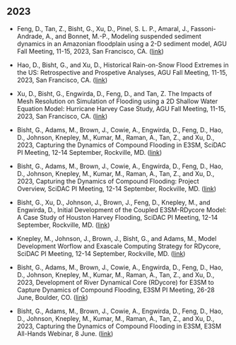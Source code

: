 
## **2023**

- Feng, D., Tan, Z., Bisht, G., Xu, D., Pinel, S. L. P., Amaral, J., Fassoni-Andrade, A., and Bonnet, M.-P., Modeling suspended sediment dynamics in an Amazonian floodplain using a 2-D sediment model, AGU Fall Meeting, 11-15, 2023, San Francisco, CA. ([link](https://www.dropbox.com/scl/fi/t22vz81942kiai68xkiet/Feng_Sediment_Dynamics_Poster_AGU_2023.pdf?rlkey=9kpektao5jx6lxhusmb2h56es&dl=0))

- Hao, D., Bisht, G., and Xu, D., Historical Rain-on-Snow Flood Extremes in the US: Retrospective and Prospetive Analyses,  AGU Fall Meeting, 11-15, 2023, San Francisco, CA. ([link](https://www.dropbox.com/scl/fi/8413lzrcw426pwgkfahau/Hao_ROS_Poster_AGU_2023.pdf?rlkey=na69zzy7fr32yxmffxtxq15f1&dl=0))

- Xu, D., Bisht, G., Engwirda, D., Feng, D., and Tan, Z. The Impacts of Mesh Resolution on Simulation of Flooding using a 2D Shallow Water Equation Model: Hurricane Harvey Case Study, AGU Fall Meeting, 11-15, 2023, San Francisco, CA. ([link](https://www.dropbox.com/scl/fi/ao20pnlvseok2t0n0xzsx/Xu_Harvey_Flooding_Poster_AGU_2023.pdf?rlkey=1te223vy5zhj6fh8s0zwv1cwn&dl=0))

- Bisht, G., Adams, M., Brown, J., Cowie, A., Engwirda, D., Feng, D., Hao, D., Johnson, Knepley, M., Kumar, M., Raman, A., Tan, Z., and Xu, D., 2023, Capturing the Dynamics of Compound Flooding in E3SM, SciDAC PI Meeting, 12-14 September, Rockville, MD. ([link](https://www.dropbox.com/scl/fi/hgqy32zmfyokf6u9a5gov/RDycore_2023_09_SciDAC_PI_Meeting_Presentation.pdf?rlkey=7qskk1edhu1d1piin434c4ee2&dl=0))

- Bisht, G., Adams, M., Brown, J., Cowie, A., Engwirda, D., Feng, D., Hao, D., Johnson, Knepley, M., Kumar, M., Raman, A., Tan, Z., and Xu, D., 2023, Capturing the Dynamics of Compound Flooding: Project Overview, SciDAC PI Meeting, 12-14 September, Rockville, MD. ([link](https://www.dropbox.com/scl/fi/51y6u381migq3hvdmxse1/BishtGautam_BER_Poster_1.pdf?rlkey=o1k11ky26ew5rktxpive9uhet&dl=0))

- Bisht, G., Xu, D., Johnson, J., Brown, J., Feng, D., Knepley, M., and Engwirda, D., Initial Development of the Coupled E3SM-RDycore Model: A Case Study of Houston Harvey Flooding, SciDAC PI Meeting, 12-14 September, Rockville, MD. ([link](https://www.dropbox.com/scl/fi/t2raox8po93ivzbl04ppi/BishtGautam_BER_Poster_2.pdf?rlkey=og4tg68nryjl1z9kc2h9nymj2&dl=0))

- Knepley, M., Johnson, J., Brown, J., Bisht, G., and Adams, M., Model Development Worflow and Exascale Computing Strategy for RDycore, SciDAC PI Meeting, 12-14 September, Rockville, MD. ([link](https://www.dropbox.com/scl/fi/0e9zpnfbmzr2knwse3oep/BishtGautam_BER_Poster_3.pdf?rlkey=nclpwz7nlbyq5r317q7w15ajx&dl=0))

- Bisht, G., Adams, M., Brown, J., Cowie, A., Engwirda, D., Feng, D., Hao, D., Johnson, Knepley, M., Kumar, M., Raman, A., Tan, Z., and Xu, D., 2023, Development of River Dynamical Core (RDycore) for E3SM to Capture Dynamics of Compound Flooding, E3SM PI Meeting, 26-28 June, Boulder, CO. ([link](https://www.dropbox.com/scl/fi/lz8r6gc4dsu3e2uw70c33/RDycore-2023-06-E3SM-All-Hands-Poster.pdf?rlkey=sxarc607myzlam720wg1uathg&dl=0))

- Bisht, G., Adams, M., Brown, J., Cowie, A., Engwirda, D., Feng, D., Hao, D., Johnson, Knepley, M., Kumar, M., Raman, A., Tan, Z., and Xu, D., 2023, Capturing the Dynamics of Compound Flooding in E3SM, E3SM All-Hands Webinar, 8 June. ([link](https://www.dropbox.com/scl/fi/z4qh4nzz938h7bh8fa29e/2023_06_E3SM_Webinar.pdf?rlkey=srufuamw5camdx3kspzazgem3&dl=0))

